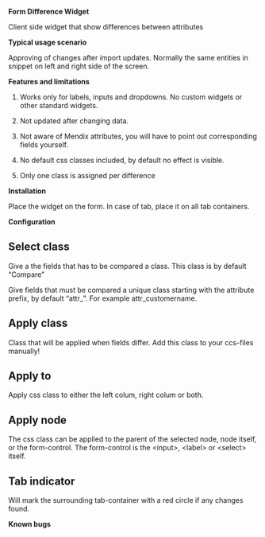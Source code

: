 **Form Difference Widget**

Client side widget that show differences between attributes

**Typical usage scenario**

Approving of changes after import updates. Normally the same entities in snippet on left and right side of the screen.

**Features and limitations**

1.  Works only for labels, inputs and dropdowns. No custom widgets or other standard widgets.

2.  Not updated after changing data.

3.  Not aware of Mendix attributes, you will have to point out corresponding fields yourself.

4.  No default css classes included, by default no effect is visible.

5.  Only one class is assigned per difference

**Installation**

Place the widget on the form. In case of tab, place it on all tab containers.

**Configuration**

Select class
------------

Give a the fields that has to be compared a class. This class is by default “Compare”

Give fields that must be compared a unique class starting with the attribute prefix, by default “attr\_”. For example attr\_customername.

Apply class
-----------

Class that will be applied when fields differ. Add this class to your ccs-files manually!

Apply to 
---------

Apply css class to either the left colum, right colum or both.

Apply node
----------

The css class can be applied to the parent of the selected node, node itself, or the form-control. The form-control is the &lt;input&gt;, &lt;label&gt; or &lt;select&gt; itself.

Tab indicator
-------------

Will mark the surrounding tab-container with a red circle if any changes found.

**Known bugs**
